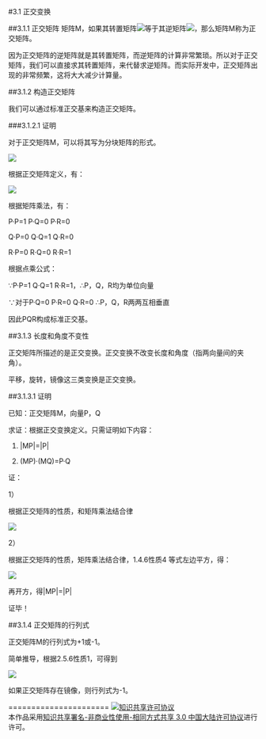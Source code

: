 #3.1 正交变换

##3.1.1 正交矩阵
矩阵M，如果其转置矩阵<img src="http://www.forkosh.com/mathtex.cgi?\[{M^{T}}\]">等于其逆矩阵<img src="http://www.forkosh.com/mathtex.cgi?\[{M^{ - 1}}\]">，那么矩阵M称为正交矩阵。

因为正交矩阵的逆矩阵就是其转置矩阵，而逆矩阵的计算非常繁琐。所以对于正交矩阵，我们可以直接求其转置矩阵，来代替求逆矩阵。而实际开发中，正交矩阵出现的非常频繁，这将大大减少计算量。

##3.1.2 构造正交矩阵

我们可以通过标准正交基来构造正交矩阵。

###3.1.2.1 证明

对于正交矩阵M，可以将其写为分块矩阵的形式。

<img src="http://www.forkosh.com/mathtex.cgi?\[{M = \left[ {\begin{array}{*{20}{c}}{{p_x}}&{{q_x}}&{{r_x}}\\{{p_y}}&{{q_y}}&{{r_y}}\\{{p_z}}&{{q_z}}&{{r_z}}\end{array}} \right] = \left[ {\begin{array}{*{20}{c}}P&Q&R\end{array}} \right]}\]">

根据正交矩阵定义，有：

<img src="http://www.forkosh.com/mathtex.cgi?\[{M{M^T} = \left[ {\begin{array}{*{20}{c}}P&Q&R\end{array}} \right]{{\left[ {\begin{array}{*{20}{c}}P&Q&R\end{array}} \right]}^T} = I}\]">
根据矩阵乘法，有：

P·P=1 P·Q=0 P·R=0

Q·P=0 Q·Q=1 Q·R=0

R·P=0 R·Q=0 R·R=1

根据点乘公式：

∵P·P=1 Q·Q=1 R·R=1，∴P，Q，R均为单位向量

∵对于P·Q=0 P·R=0 Q·R=0 ∴P，Q，R两两互相垂直

因此PQR构成标准正交基。

##3.1.3 长度和角度不变性

正交矩阵所描述的是正交变换。正交变换不改变长度和角度（指两向量间的夹角）。

平移，旋转，镜像这三类变换是正交变换。

##3.1.3.1 证明

已知：正交矩阵M，向量P，Q

求证：根据正交变换定义。只需证明如下内容：

1. |MP|=|P| 

2. (MP)·(MQ)=P·Q


证：

1）

根据正交矩阵的性质，和矩阵乘法结合律

<img src="http://www.forkosh.com/mathtex.cgi?\[\left( {MP} \right) \cdot \left( {MQ} \right) = {\left( {MP} \right)^T}\left( {MQ} \right) = {P^T}{M^T}MQ = {P^T}\left( {{M^T}M} \right)Q = P \cdot Q\]">

2）

根据正交矩阵的性质，矩阵乘法结合律，1.4.6性质4
等式左边平方，得：

<img src="http://www.forkosh.com/mathtex.cgi?\[{\left| {MP} \right|^2} = \left( {MP} \right) \cdot \left( {MP} \right) = {P^T}\left( {{M^T}M} \right)P = P \cdot P = {\left| P \right|^2}\]">

再开方，得|MP|=|P| 

证毕！

##3.1.4 正交矩阵的行列式

正交矩阵M的行列式为+1或-1。

简单推导，根据2.5.6性质1，可得到

<img src="http://www.forkosh.com/mathtex.cgi?\[{\left| M \right|^2} = \left| {{M^T}} \right|\left| M \right| = \left| {{M^T}M} \right| = \left| I \right| = 1\]">

如果正交矩阵存在镜像，则行列式为-1。

======================
<a rel="license" href="http://creativecommons.org/licenses/by-nc-sa/3.0/cn/"><img alt="知识共享许可协议" style="border-width:0" src="https://i.creativecommons.org/l/by-nc-sa/3.0/cn/88x31.png" /></a><br />本作品采用<a rel="license" href="http://creativecommons.org/licenses/by-nc-sa/3.0/cn/">知识共享署名-非商业性使用-相同方式共享 3.0 中国大陆许可协议</a>进行许可。